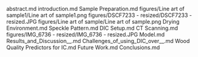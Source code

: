 abstract.md
introduction.md
Sample Preparation.md
figures/Line art of sample1/Line art of sample1.png
figures/DSCF7233 - resized/DSCF7233 - resized.JPG
figures/Line art of sample/Line art of sample.png
Drying Environment.md
Speckle Pattern.md
DIC Setup.md
CT Scanning.md
figures/IMG_6736 - resized/IMG_6736 - resized.JPG
Model.md
Results_and_Discussion__.md
Challenges_of_using_DIC_over__.md
Wood Quality Predictors for IC.md
Future Work.md
Conclusions.md
